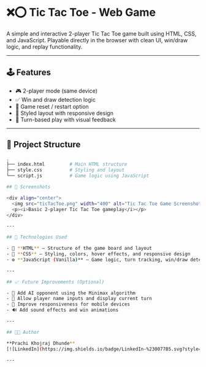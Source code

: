 # ❌⭕ Tic Tac Toe - Web Game

A simple and interactive 2-player Tic Tac Toe game built using HTML, CSS, and JavaScript. Playable directly in the browser with clean UI, win/draw logic, and replay functionality.

---

## 🕹️ Features

- 🎮 2-player mode (same device)
- ✅ Win and draw detection logic
- 🔁 Game reset / restart option
- 🎨 Styled layout with responsive design
- 🧠 Turn-based play with visual feedback

---

## 📁 Project Structure

```bash
.
├── index.html         # Main HTML structure
├── style.css          # Styling and layout
└── script.js          # Game logic using JavaScript

## 📸 Screenshots

<div align="center">
  <img src="ticTacToe.png" width="400" alt="Tic Tac Toe Game Screenshot">
  <p><i>Basic 2-player Tic Tac Toe gameplay</i></p>
</div>

---

## 🔧 Technologies Used

- 🧱 **HTML** – Structure of the game board and layout  
- 🎨 **CSS** – Styling, colors, hover effects, and responsive design  
- ⚙️ **JavaScript (Vanilla)** – Game logic, turn tracking, win/draw detection  

---

## 📈 Future Improvements (Optional)

- 🤖 Add AI opponent using the Minimax algorithm  
- 👥 Allow player name inputs and display current turn  
- 📱 Improve responsiveness for mobile devices  
- 🔊 Add sound effects and win animations  

---

## 🧑‍💻 Author

**Prachi Khojraj Dhunde**  
[![LinkedIn](https://img.shields.io/badge/LinkedIn-%230077B5.svg?style=flat&logo=linkedin&logoColor=white)](https://linkedin.com/in/yourprofile)

---

